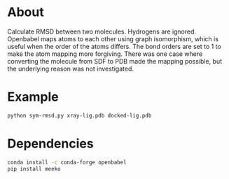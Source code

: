 # About

Calculate RMSD between two molecules. Hydrogens are ignored.
Openbabel maps atoms to each other using graph isomorphism, 
which is useful when the order of the atoms differs.
The bond orders are set to 1 to make the atom mapping more forgiving.
There was one case where converting the molecule from SDF to PDB made the mapping
possible, but the underlying reason was not investigated.

# Example
```sh
python sym-rmsd.py xray-lig.pdb docked-lig.pdb
```

# Dependencies

```sh
conda install -c conda-forge openbabel
pip install meeko
```

